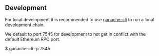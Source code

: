

## Development

For local development it is recommended to use [ganache-cli](https://github.com/trufflesuite/ganache-cli) to run a local development chain.

We default to port 7545 for development to not get in conflict with the default Ethereum RPC port. 

  $ ganache-cli -p 7545
